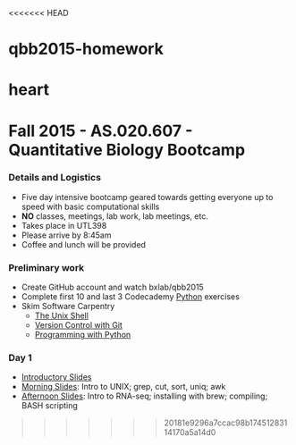 <<<<<<< HEAD
# qbb2015-homework
heart
=======
Fall 2015 - AS.020.607 - Quantitative Biology Bootcamp
======================================================

### Details and Logistics

- Five day intensive bootcamp geared towards getting everyone up to speed with basic computational skills
- **NO** classes, meetings, lab work, lab meetings, etc.
- Takes place in UTL398
- Please arrive by 8:45am
- Coffee and lunch will be provided

### Preliminary work

- Create GitHub account and watch bxlab/qbb2015
- Complete first 10 and last 3 Codecademy [Python](https://www.codecademy.com/tracks/python) exercises
- Skim Software Carpentry
  - [The Unix Shell](http://swcarpentry.github.io/shell-novice/)
  - [Version Control with Git](http://swcarpentry.github.io/git-novice/)
  - [Programming with Python](http://swcarpentry.github.io/python-novice-inflammation/)

### Day 1

- [Introductory Slides](https://drive.google.com/open?id=0B5sz_r5b4JZGSHpxb3hWM0VpMGM)
- [Morning Slides](https://dl.dropboxusercontent.com/u/169950361/150824-QBB2015-Day1-morning.key.pdf): Intro to UNIX; grep, cut, sort, uniq; awk
- [Afternoon Slides](https://dl.dropboxusercontent.com/u/169950361/150824-QBB2015-Day1-afternoon.key.pdf): Intro to RNA-seq; installing with brew; compiling; BASH scripting
>>>>>>> 20181e9296a7ccac98b17451283114170a5a14d0
